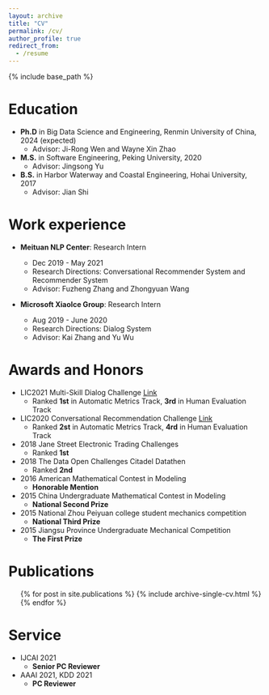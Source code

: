 ```yaml
---
layout: archive
title: "CV"
permalink: /cv/
author_profile: true
redirect_from:
  - /resume
---
```


{% include base_path %}

Education
======
* **Ph.D** in Big Data Science and Engineering, Renmin University of China, 2024 (expected)
  * Advisor: Ji-Rong Wen and Wayne Xin Zhao
* **M.S.** in Software Engineering, Peking University, 2020
  * Advisor: Jingsong Yu
* **B.S.** in Harbor Waterway and Coastal Engineering, Hohai University, 2017
  * Advisor: Jian Shi

Work experience
======
* **Meituan NLP Center**: Research Intern
  * Dec 2019 - May 2021
  * Research Directions: Conversational Recommender System and Recommender System
  * Advisor: Fuzheng Zhang and Zhongyuan Wang

* **Microsoft XiaoIce Group**: Research Intern
  * Aug 2019 - June 2020
  * Research Directions: Dialog System
  * Advisor: Kai Zhang and Yu Wu
  
Awards and Honors
======
* LIC2021 Multi-Skill Dialog Challenge [Link](https://aistudio.baidu.com/aistudio/competition/detail/29?isFromCcf=true)
  * Ranked **1st** in Automatic Metrics Track, **3rd** in Human Evaluation Track
* LIC2020 Conversational Recommendation Challenge [Link](https://aistudio.baidu.com/aistudio/competition/detail/67)
  * Ranked **2st** in Automatic Metrics Track, **4rd** in Human Evaluation Track
* 2018 Jane Street Electronic Trading Challenges 
  * Ranked **1st**
* 2018 The Data Open Challenges Citadel Datathen 
  * Ranked **2nd**
* 2016 American Mathematical Contest in Modeling 
  * **Honorable Mention**
* 2015 China Undergraduate Mathematical Contest in Modeling 
  * **National Second Prize**
* 2015 National Zhou Peiyuan college student mechanics competition 
  * **National Third Prize**
* 2015 Jiangsu Province Undergraduate Mechanical Competition 
  * **The First Prize**

Publications
======
  <ul>{% for post in site.publications %}
    {% include archive-single-cv.html %}
  {% endfor %}</ul>
  
Service
======
* IJCAI 2021
  * **Senior PC Reviewer**
* AAAI 2021, KDD 2021
  * **PC Reviewer**
